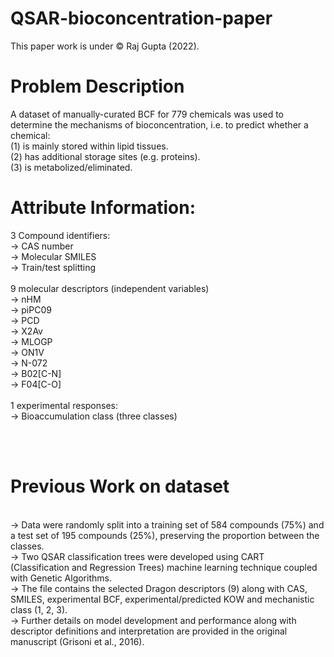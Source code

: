 # QSAR-bioconcentration-paper

This paper work is under © Raj Gupta (2022).

<h1> Problem Description </h1> 
A dataset of manually-curated BCF for 779 chemicals was used to determine the mechanisms of bioconcentration, i.e. to predict whether a chemical: <br>
 (1) is mainly stored within lipid tissues. <br>
 (2) has additional storage sites (e.g. proteins).<br>
 (3) is metabolized/eliminated.

<br>
<h1> Attribute Information: </h1> 
3 Compound identifiers:<br>
-> CAS number<br>
-> Molecular SMILES<br>
-> Train/test splitting<br><br>
9 molecular descriptors (independent variables)<br>
-> nHM<br>
-> piPC09<br>
-> PCD<br>
-> X2Av<br>
-> MLOGP<br>
-> ON1V<br>
-> N-072<br>
-> B02[C-N]<br>
-> F04[C-O]<br><br>
1 experimental responses:<br>
-> Bioaccumulation class (three classes)

<br><br>

<h1> Previous Work on dataset </h1><br>
-> Data were randomly split into a training set of 584 compounds (75%) and a test set of 195 compounds (25%), preserving the proportion between the classes.<br> 
-> Two QSAR classification trees were developed using CART (Classification and Regression Trees) machine learning technique coupled with Genetic Algorithms.<br>
->  The file contains the selected Dragon descriptors (9) along with CAS, SMILES, experimental BCF, experimental/predicted KOW and mechanistic class (1, 2, 3). <br>
-> Further details on model development and performance along with descriptor definitions and interpretation are provided in the original manuscript (Grisoni et al., 2016).
